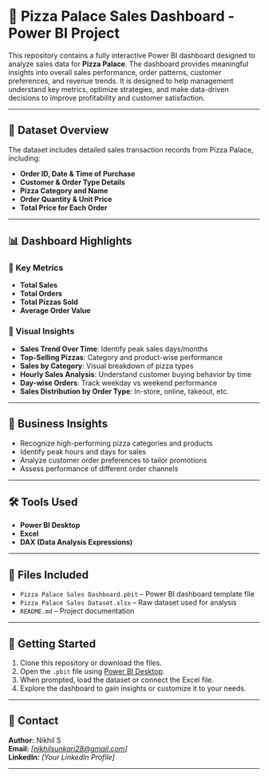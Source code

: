 # 🍕 Pizza Palace Sales Dashboard - Power BI Project

This repository contains a fully interactive Power BI dashboard designed to analyze sales data for **Pizza Palace**. The dashboard provides meaningful insights into overall sales performance, order patterns, customer preferences, and revenue trends. It is designed to help management understand key metrics, optimize strategies, and make data-driven decisions to improve profitability and customer satisfaction.

---

## 🧾 Dataset Overview

The dataset includes detailed sales transaction records from Pizza Palace, including:

- **Order ID, Date & Time of Purchase**
- **Customer & Order Type Details**
- **Pizza Category and Name**
- **Order Quantity & Unit Price**
- **Total Price for Each Order**

---

## 📊 Dashboard Highlights

### 🔹 Key Metrics
- **Total Sales**
- **Total Orders**
- **Total Pizzas Sold**
- **Average Order Value**

### 🔹 Visual Insights
- **Sales Trend Over Time**: Identify peak sales days/months
- **Top-Selling Pizzas**: Category and product-wise performance
- **Sales by Category**: Visual breakdown of pizza types
- **Hourly Sales Analysis**: Understand customer buying behavior by time
- **Day-wise Orders**: Track weekday vs weekend performance
- **Sales Distribution by Order Type**: In-store, online, takeout, etc.

---

## 🧠 Business Insights

- Recognize high-performing pizza categories and products
- Identify peak hours and days for sales
- Analyze customer order preferences to tailor promotions
- Assess performance of different order channels

---

## 🛠️ Tools Used

- **Power BI Desktop**
- **Excel**
- **DAX (Data Analysis Expressions)**

---

## 📁 Files Included

- `Pizza Palace Sales Dashboard.pbit` – Power BI dashboard template file
- `Pizza Palace Sales Dataset.xlsx` – Raw dataset used for analysis
- `README.md` – Project documentation

---

## 🚀 Getting Started

1. Clone this repository or download the files.
2. Open the `.pbit` file using [Power BI Desktop](https://powerbi.microsoft.com/desktop/).
3. When prompted, load the dataset or connect the Excel file.
4. Explore the dashboard to gain insights or customize it to your needs.

---

## 📩 Contact

**Author:** Nikhil S  
**Email:** _[nikhilsunkari28@gmail.com]_  
**LinkedIn:** _[Your LinkedIn Profile]_  

---

